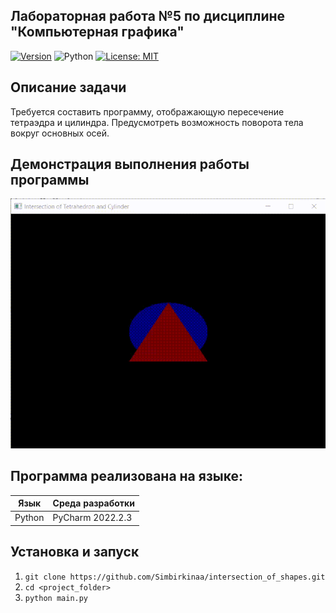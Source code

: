 ## Лабораторная работа №5 по дисциплине "Компьютерная графика"

[![Version](https://img.shields.io/badge/Version-1.0.0-darkblue.svg)](https://github.com/Simbirkinaa/intersection_of_shapes)
![Python](https://img.shields.io/badge/Python-3.9-lightgrey)
[![License: MIT](https://img.shields.io/badge/License-MIT-lightgreen.svg)](https://opensource.org/licenses/MIT)

## Описание задачи
Требуется составить программу, отображающую пересечение тетраэдра и цилиндра. Предусмотреть возможность поворота тела вокруг основных осей.

## Демонстрация выполнения работы программы
![GIF](https://github.com/Simbirkinaa/intersection_of_shapes/blob/master/gif&img/gifochka.gif)
## Программа реализована на языке:

| Язык | Среда разработки | 
| ------ |  ------ |
| Python | PyCharm 2022.2.3 |

## Установка и запуск
1. ```git clone https://github.com/Simbirkinaa/intersection_of_shapes.git```
2. ```cd <project_folder>```
3. ```python main.py```


